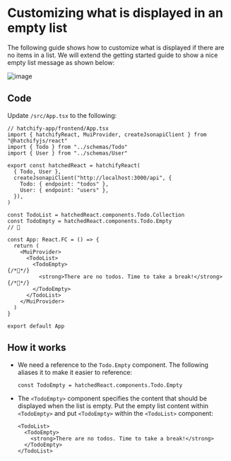 
# Customizing what is displayed in an empty list

The following guide shows how to customize what is displayed if there are no items in a list. We will extend the 
getting started guide to show a nice empty list message as shown below:

![image](https://github.com/bitovi/hatchify/assets/78602/9c38bd0c-9196-41b7-89fe-60539c527bf8)

## Code

Update `/src/App.tsx` to the following:

```tsx
// hatchify-app/frontend/App.tsx
import { hatchifyReact, MuiProvider, createJsonapiClient } from "@hatchifyjs/react"
import { Todo } from "../schemas/Todo"
import { User } from "../schemas/User"                                  

export const hatchedReact = hatchifyReact(
  { Todo, User },
  createJsonapiClient("http://localhost:3000/api", {
    Todo: { endpoint: "todos" },
    User: { endpoint: "users" },
  }),
)

const TodoList = hatchedReact.components.Todo.Collection 
const TodoEmpty = hatchedReact.components.Todo.Empty                 // 👀

const App: React.FC = () => {
  return (
    <MuiProvider>
      <TodoList>
        <TodoEmpty>                                                  {/*👀*/}
          <strong>There are no todos. Time to take a break!</strong> {/*👀*/}
        </TodoEmpty>
      </TodoList>
    </MuiProvider>
  )
}

export default App
```

## How it works

- We need a reference to the `Todo.Empty` component.  The following aliases it to make it easier to reference:

   ```tsx
   const TodoEmpty = hatchedReact.components.Todo.Empty
   ```
   
- The `<TodoEmpty>` component specifies the content that should be displayed when the list is empty.  Put the empty list content within `<TodoEmpty>` and put `<TodoEmpty>` within the `<TodoList>` component:

   ```tsx
   <TodoList>
     <TodoEmpty>                                                  
       <strong>There are no todos. Time to take a break!</strong>
     </TodoEmpty>
   </TodoList>
   ```
